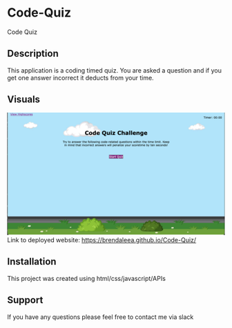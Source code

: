 # Code-Quiz
Code Quiz


## Description
This application is a coding timed quiz. You are asked a question and if you get one answer incorrect it deducts from your time.



## Visuals
![Code-Quiz](./images/Codequizimg.png)
Link to deployed website: https://brendaleea.github.io/Code-Quiz/



## Installation
This project was created using html/css/javascript/APIs




## Support
If you have any questions please feel free to contact me via slack 